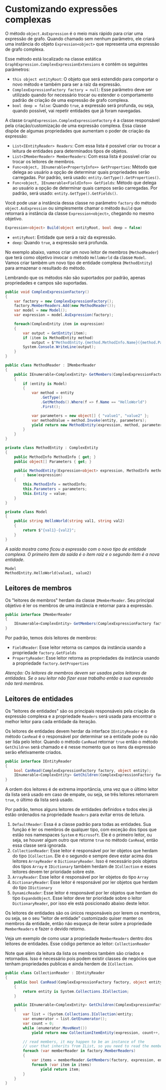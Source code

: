 # Customizando expressões complexas <header-set anchor-name="impl-factory-expression-complex" />

O método `object.AsExpression` é o meio mais rápido para criar uma expressão de grafo. Quando chamado sem nenhum parâmetro, ele criará uma instância do objeto `Expression<object>` que representa uma expressão de grafo complexa.

Esse método está localizado na classe estática `GraphExpression.ComplexExpressionExtensions` e contém os seguintes parâmetros:

* `this object entityRoot`: O objeto que será estendido para comportar o novo método e também para ser a raiz da expressão.
* `ComplexExpressionFactory factory = null`: Esse parâmetro deve ser utilizado quando for necessário trocar ou estender o comportamento padrão de criação de uma expressão de grafo complexa.
* `bool deep = false`: Quando `true`, a expressão será profunda, ou seja, quando possível, vai repetir entidades que já foram navegadas.

A classe `GraphExpression.ComplexExpressionFactory` é a classe responsável pela criação/customização de uma expressão complexa. Essa classe dispõe de algumas propriedades que aumentam o poder de criação da expressão:

* `List<IEntityReader> Readers`: Com essa lista é possível criar ou trocar a leitura de entidades para determinados tipos de objetos.
* `List<IMemberReader> MemberReaders`: Com essa lista é possível criar ou trocar os leitores de membros.
* `Func<object, IEnumerable<PropertyInfo>> GetProperties`: Método que delega ao usuário a opção de determinar quais propriedades serão carregadas. Por padrão, será usado: `entity.GetType().GetProperties()`.
* `Func<object, IEnumerable<FieldInfo>> GetFields`: Método que delega ao usuário a opção de determinar quais campos serão carregadas. Por padrão, será usado: `entity.GetType().GetFields()`.

Você pode usar a instância dessa classe no parâmetro `factory` do método `object.AsExpression` ou simplesmente chamar o método `Build` que retornará a instância da classe `Expression<object>`, chegando no mesmo objetivo.

```csharp
Expression<object> Build(object entityRoot, bool deep = false)
```

* `entityRoot`: Entidade que será a raiz da expressão.
* `deep`: Quando `true`, a expressão será profunda.

No exemplo abaixo, vamos criar um novo leitor de membros (`MethodReader`)  que terá como objetivo invocar o método `HelloWorld` da classe `Model`. Vamos criar também um novo tipo de entidade complexa (`MethodEntity`) para armazenar o resultado do método. 

Lembrando que os métodos não são suportados por padrão, apenas propriedades e campos são suportadas.

```csharp
public void ComplexExpressionFactory()
{
    var factory = new ComplexExpressionFactory();
    factory.MemberReaders.Add(new MethodReader());
    var model = new Model();
    var expression = model.AsExpression(factory);

    foreach(ComplexEntity item in expression)
    {
        var output = GetEntity(item);
        if (item is MethodEntity method)
            output = $"MethodEntity.{method.MethodInfo.Name}({method.Parameters[0]}, {method.Parameters[1]})";
        System.Console.WriteLine(output);
    }
}

public class MethodReader : IMemberReader
{
    public IEnumerable<ComplexEntity> GetMembers(ComplexExpressionFactory factory, GraphExpression.Expression<object> expression, object entity)
    {
        if (entity is Model)
        {
            var method = entity
                .GetType()
                .GetMethods().Where(f => f.Name == "HelloWorld")
                .First();

            var parameters = new object[] { "value1", "value2" };
            var methodValue = method.Invoke(entity, parameters);
            yield return new MethodEntity(expression, method, parameters, methodValue);
        }
    }
}

private class MethodEntity : ComplexEntity
{
    public MethodInfo MethodInfo { get; }
    public object[] Parameters { get; }

    public MethodEntity(Expression<object> expression, MethodInfo methodInfo, object[] parameters, object value)
        : base(expression)
    {
        this.MethodInfo = methodInfo;
        this.Parameters = parameters;
        this.Entity = value;
    }
}

private class Model
{
    public string HelloWorld(string val1, string val2)
    {
        return $"{val1}-{val2}";
    }
}
```

_A saída mostra como ficou a expressão com o novo tipo de entidade complexa. O primeiro item da saída é o item raiz e o segundo item é a nova entidade._

```
Model
MethodEntity.HelloWorld(value1, value2)
```

## Leitores de membros

Os "leitores de membros" herdam da classe `IMemberReader`. Seu principal objetivo é ler os membros de uma instância e retornar para a expressão.

```csharp
public interface IMemberReader
{
    IEnumerable<ComplexEntity> GetMembers(ComplexExpressionFactory factory, Expression<object> expression, object entity);
}
```

Por padrão, temos dois leitores de membros:

* `FieldReader`: Esse leitor retorna os campos da instância usando a propriedade `factory.GetFields`
* `PropertyReader`: Esse leitor retorna as propriedades da instância usando a propriedade `factory.GetProperties`

_Atenção: Os leitores de membros devem ser usados pelos leitores de entidades. Se o seu leitor não fizer esse trabalho então a sua expressão não terá membros._

## Leitores de entidades

Os "leitores de entidades" são os principais responsáveis pela criação da expressão complexa e a propriedade `Readers` será usada para encontrar o melhor leitor para cada entidade da iteração.

Os leitores de entidades devem herdar da interface `IEntityReader` e o método `CanRead` é o responsável por determinar se a entidade pode ou não ser lida pelo leitor. Quando o método `CanRead` retornar `true` então o método `GetChildren` será chamado e é nesse momento que os itens da expressão serão efetivamente criados.

```csharp
public interface IEntityReader
{
    bool CanRead(ComplexExpressionFactory factory, object entity);
    IEnumerable<ComplexEntity> GetChildren(ComplexExpressionFactory factory, Expression<object> expression, object entity);
}
```

A ordem dos leitores é de extrema importância, uma vez que o último leitor da lista será usado em caso de empate, ou seja, se três leitores retornarem `true`, o último da lista será usado.

Por padrão, temos alguns leitores de entidades definidos e todos eles já estão ordenados na propriedade `Readers` para evitar erros de leitura.
 
1. `DefaultReader`: Essa é a classe padrão para todas as entidades. Sua função é ler os membros de qualquer tipo, com exceção dos tipos que estão nos namespaces `System` e `Microsoft`. Ele é o primeiro leitor, ou seja, se houver algum outro que retorne `true` no método `CanRead`, então essa classe será ignorada.
2. `CollectionReader`: Esse leitor é responsável por ler objetos que herdam do tipo `ICollection`. Ele é o segundo e sempre deve estar acima dos leitores `ArrayReader` e `DictionaryReader`. Isso é necessário pois objetos dos tipos `Array` e `IDictionary` também herdam de `ICollection` e esses leitores devem ter prioridade sobre este.
3. `ArrayReader`: Esse leitor é responsável por ler objetos do tipo `Array`
4. `DictionaryReader`: Esse leitor é responsável por ler objetos que herdam do tipo `IDictionary`
5. `DynamicReader`: Esse leitor é responsável por ler objetos que herdam do tipo `ExpandoObject`. Esse leitor deve ter prioridade sobre o leitor `DictionaryReader`, por isso ele está posicionado abaixo deste leitor.

Os leitores de entidades são os únicos responsáveis por lerem os membros, ou seja, se o seu "leitor de entidade" customizado quiser manter os membros da entidade, então não esqueça de iterar sobre a propriedade `MemberReaders` e fazer o devido retorno. 

Veja um exemplo de como usar a propriedade `MemberReaders` dentro dos leitores de entidades. Esse código pertence ao leitor: `CollectionReader`

Note que além da leitura da lista os membros também são criados e retornados. Isso é necessário pois podem existir classes de negócios que tenham propriedades publicas e ainda herdem de `ICollection`.

```csharp
public class CollectionReader : IEntityReader
{
    public bool CanRead(ComplexExpressionFactory factory, object entity)
    {
        return entity is System.Collections.ICollection;
    }

    public IEnumerable<ComplexEntity> GetChildren(ComplexExpressionFactory factory, Expression<object> expression, object entity)
    {
        var list = (System.Collections.ICollection)entity;
        var enumerator = list.GetEnumerator();
        var count = 0;
        while (enumerator.MoveNext())
            yield return new CollectionItemEntity(expression, count++, enumerator.Current);

        // read members, it may happen to be an instance of the 
        // user that inherits from IList, so you need to read the members.
        foreach (var memberReader in factory.MemberReaders)
        {
            var items = memberReader.GetMembers(factory, expression, entity);
            foreach (var item in items)
                yield return item;
        }
    }
}
```
